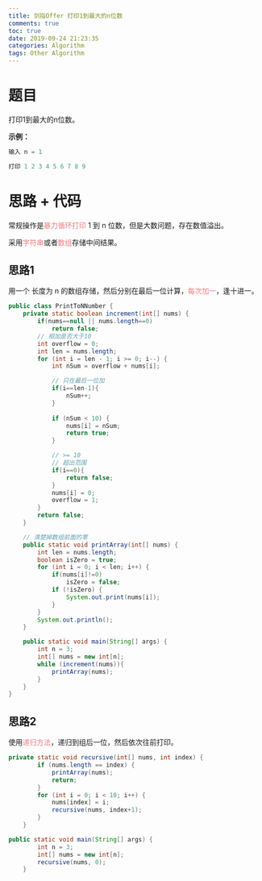 ```yaml
---
title: 剑指Offer 打印1到最大的n位数
comments: true
toc: true
date: 2019-09-24 21:23:35
categories: Algorithm
tags: Other Algorithm
---
```


# 题目 

打印1到最大的n位数。

**示例：**
```java
输入 n = 1

打印 1 2 3 4 5 6 7 8 9
```

# 思路 + 代码

常规操作是<font color=#f07c82>暴力循环打印</font> 1 到 n 位数，但是大数问题，存在数值溢出。

采用<font color=#f07c82>字符串</font>或者<font color=#f07c82>数组</font>存储中间结果。

## 思路1

用一个 长度为 n 的数组存储，然后分别在最后一位计算，<font color=#f07c82>每次加一</font>，逢十进一。

```java
public class PrintToNNumber {
    private static boolean increment(int[] nums) {
        if(nums==null || nums.length==0)
            return false;
        // 相加是否大于10
        int overflow = 0;
        int len = nums.length;
        for (int i = len - 1; i >= 0; i--) {
            int nSum = overflow + nums[i];

            // 只在最后一位加
            if(i==len-1){
                nSum++;
            }
            
            if (nSum < 10) {
                nums[i] = nSum;
                return true;
            }

            // >= 10
            // 超出范围
            if(i==0){
                return false;
            }
            nums[i] = 0;
            overflow = 1;
        }
        return false;
    }

    // 清楚掉数组前面的零
    public static void printArray(int[] nums) {
        int len = nums.length;
        boolean isZero = true;
        for (int i = 0; i < len; i++) {
            if(nums[i]!=0)
                isZero = false;
            if (!isZero) {
                System.out.print(nums[i]);
            }
        }
        System.out.println();
    }

    public static void main(String[] args) {
        int n = 3;
        int[] nums = new int[n];
        while (increment(nums)){
            printArray(nums);
        }
    }
}

```

## 思路2

使用<font color=#f07c82>递归方法</font>，递归到组后一位，然后依次往前打印。

```java
private static void recursive(int[] nums, int index) {
        if (nums.length == index) {
            printArray(nums);
            return;
        }
        for (int i = 0; i < 10; i++) {
            nums[index] = i;
            recursive(nums, index+1);
        }
    }

public static void main(String[] args) {
        int n = 3;
        int[] nums = new int[n];
        recursive(nums, 0);
    }
```